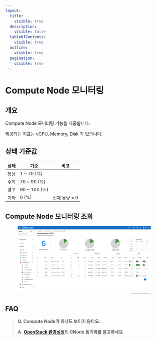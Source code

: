```yaml
---
layout:
  title:
    visible: true
  description:
    visible: false
  tableOfContents:
    visible: true
  outline:
    visible: true
  pagination:
    visible: true
---
```


# Compute Node 모니터링

## 개요

Compute Node 모니터링 기능을 제공합니다.

제공되는 지표는 vCPU, Memory, Disk 가 있습니다.



## 상태 기준값

| 상태 | 기준            | 비고        |
| -- | ------------- | --------- |
| 정상 | 1 \~ 70 (%)   |           |
| 주의 | 70 \~ 90 (%)  |           |
| 경고 | 90 \~ 100 (%) |           |
| 기타 | 0 (%)         | 전체 용량 = 0 |

## Compute Node 모니터링 조회

<figure><img src="../../.gitbook/assets/image (617).png" alt=""><figcaption></figcaption></figure>

## FAQ

> **Q. Compute Node가 하나도 보이지 않아요.**
>
> **A.** [**OpenStack 환경설정**](undefined.md)**의 CNode 동기화를 참고하세요**
